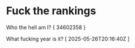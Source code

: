 # Fuck the rankings

Who the hell am I?
{ 34602358 }

What fucking year is it?
[ 2025-05-26T20:16:40Z ]
